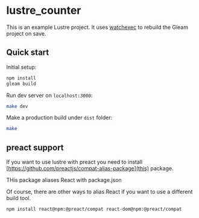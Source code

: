 # lustre_counter

This is an example Lustre project. It uses [watchexec](https://github.com/watchexec/watchexec) to rebuild the Gleam project on save.

## Quick start

Initial setup:
```sh
npm install
gleam build
```

Run dev server on `localhost:3000`:
```sh
make dev
```

Make a production build under `dist` folder:
```sh
make
```

## preact support

If you want to use lustre with preact you need to install [https://github.com/preactjs/compat-alias-package](this) package.

THis package aliases React with package.json

Of course, there are other ways to alias React if you want to use a different build tool.


```sh
npm install react@npm:@preact/compat react-dom@npm:@preact/compat
```
